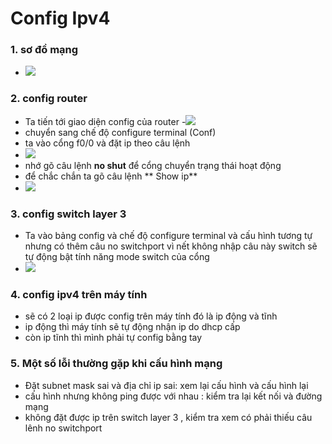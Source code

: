 ﻿# Config Ipv4

### 1. sơ đồ mạng 
- <img src="http://prntscr.com/mp3b93">
### 2. config router
- Ta tiến tới giao diện config của router
-<img src="https://prnt.sc/mp3c73">
- chuyển sang chế độ configure terminal (Conf)
- ta vào cổng f0/0 và đặt ip theo câu lệnh
- <img src="http://prntscr.com/mp3d8r">
- nhớ gõ câu lệnh **no shut**  để cổng chuyển trạng thái hoạt động 
- để chắc chắn ta gõ câu lệnh ** Show ip**
- <img src="http://prntscr.com/mp3e3c">
 ### 3. config switch layer 3
- Ta vào bảng config và  chế độ configure terminal và cấu hình tương tự nhưng có thêm câu no switchport vì nết không nhập câu này switch sẽ  tự động bật tính năng mode switch của cổng 
- <img src="http://prntscr.com/mp3evv">
### 4. config ipv4 trên máy tính 
- sẽ có 2 loại ip được config trên máy tính đó là ip động và tĩnh 
- ip động thì máy tính sẽ tự động nhận ip do dhcp cấp
- còn ip tĩnh thì mình phải tự config bằng tay
### 5. Một số lỗi thường gặp khi cấu hình mạng
- Đặt subnet mask sai và địa chỉ ip sai: xem lại cấu hình và cấu hình lại
- cấu hình nhưng không ping được với nhau : kiểm tra lại kết nối và đường mạng 
- không đặt được ip trên switch layer 3 , kiểm tra xem có phải thiếu câu lênh no switchport
